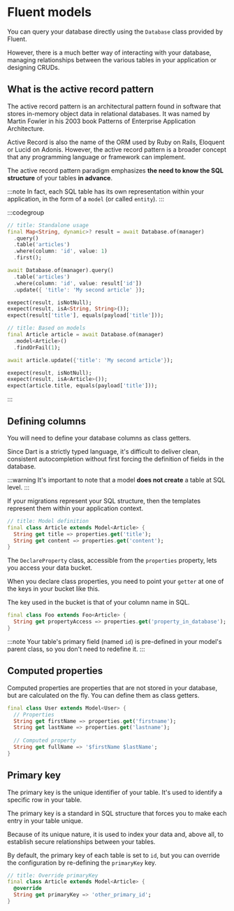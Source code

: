 # Fluent models
You can query your database directly using the `Database` class provided by Fluent.

However, there is a much better way of interacting with your database, managing relationships between the various tables in your application or designing CRUDs.

## What is the active record pattern
The active record pattern is an architectural pattern found in software that stores in-memory object data in relational databases. It was named by Martin Fowler in his 2003 book Patterns of Enterprise Application Architecture.

Active Record is also the name of the ORM used by Ruby on Rails, Eloquent or Lucid on Adonis. However, the active record pattern is a broader concept that any programming language or framework can implement.

The active record pattern paradigm emphasizes **the need to know the SQL structure** of your tables **in advance**.

:::note
In fact, each SQL table has its own representation within your application, in the form of a `model` (or called `entity`).
:::

:::codegroup
```dart
// title: Standalone usage
final Map<String, dynamic>? result = await Database.of(manager)
  .query()
  .table('articles')
  .where(column: 'id', value: 1)
  .first();

await Database.of(manager).query()
  .table('articles')
  .where(column: 'id', value: result['id'])
  .update({ 'title': 'My second article' });

exepect(result, isNotNull);
exepect(result, isA<String, String>());
expect(result['title'], equals(payload['title']));
```
```dart
// title: Based on models
final Article article = await Database.of(manager)
  .model<Article>()
  .findOrFail(1);

await article.update({'title': 'My second article'});

exepect(result, isNotNull);
exepect(result, isA<Article>());
expect(article.title, equals(payload['title']));
```
:::

## Defining columns
You will need to define your database columns as class getters.

Since Dart is a strictly typed language, it's difficult to deliver clean, consistent autocompletion without first forcing the definition of fields in the database.

:::warning
It's important to note that a model __does not create__ a table at SQL level.
:::

If your migrations represent your SQL structure, then the templates represent them within your application context.

```dart
// title: Model definition
final class Article extends Model<Article> {
  String get title => properties.get('title');
  String get content => properties.get('content');
}
```

The `DeclareProperty` class, accessible from the `properties` property, lets you access your data bucket.

When you declare class properties, you need to point your `getter` at one of the keys in your bucket like this.

The key used in the bucket is that of your column name in SQL.

```dart
final class Foo extends Foo<Article> {
  String get propertyAccess => properties.get('property_in_database');
}
```

:::note
Your table's primary field (named `id`) is pre-defined in your model's parent class, so you don't need to redefine it.
:::

## Computed properties
Computed properties are properties that are not stored in your database, but are calculated on the fly.
You can define them as class getters.

```dart
final class User extends Model<User> {
  // Properties
  String get firstName => properties.get('firstname');
  String get lastName => properties.get('lastname');
  
  // Computed property
  String get fullName => '$firstName $lastName';
}
```

## Primary key
The primary key is the unique identifier of your table. It's used to identify a specific row in your table.

The primary key is a standard in SQL structure that forces you to make each entry in your table unique.

Because of its unique nature, it is used to index your data and, above all, to establish secure relationships between your tables.

By default, the primary key of each table is set to `id`, but you can override the configuration by re-defining the `primaryKey` key.
```dart
// title: Override primaryKey 
final class Article extends Model<Article> {
  @override
  String get primaryKey => 'other_primary_id';
}
```
